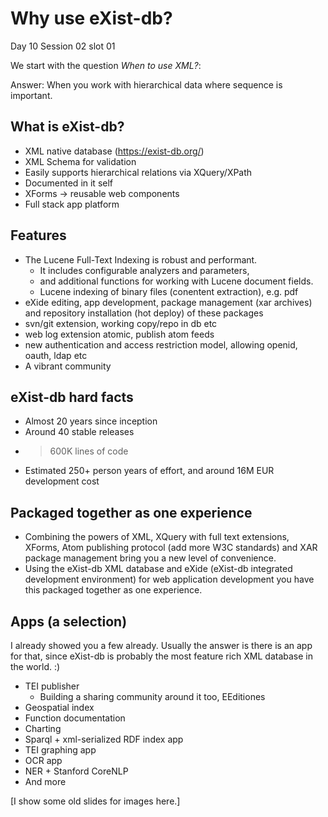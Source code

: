 # Why use eXist-db?

Day 10 Session 02 slot 01


We start with the question *When to use XML?*:

Answer: When you work with hierarchical data where sequence is important.

## What is eXist-db?
 * XML native database (https://exist-db.org/)
 * XML Schema for validation
 * Easily supports hierarchical relations via
XQuery/XPath
 * Documented in it self
 * XForms -> reusable web components
 * Full stack app platform

## Features 
 * The Lucene Full-Text Indexing is robust and
performant.
    * It includes configurable analyzers and
parameters,
    * and additional functions for working with
Lucene document fields.
    * Lucene indexing of binary files (conentent
extraction), e.g. pdf
 * eXide editing, app development, package
management (xar archives) and repository
installation (hot deploy) of these packages
 * svn/git extension, working copy/repo in db etc
 * web log extension atomic, publish atom feeds
 * new authentication and access restriction
model, allowing openid, oauth, ldap etc
 * A vibrant community

## eXist-db hard facts
 * Almost 20 years since inception
 * Around 40 stable releases
 * > 600K lines of code
 * Estimated 250+ person years of effort, 
   and around 16M EUR development cost

## Packaged together as one experience
 * Combining the powers of XML, XQuery with full
text extensions, XForms, Atom publishing
protocol (add more W3C standards)
and XAR package management bring you a
new level of convenience.
 * Using the eXist-db XML database and eXide
(eXist-db integrated development environment)
for web application development you have this
packaged together as one experience.



## Apps (a selection)
I already showed you a few already.
Usually the answer is there is an app for that, since eXist-db is probably the most feature rich XML database in the world. :)

* TEI publisher
    * Building a sharing community around it too, EEditiones
* Geospatial index
* Function documentation
* Charting
* Sparql + xml-serialized RDF index app
* TEI graphing app
* OCR app
* NER + Stanford CoreNLP
* And more 

[I show some old slides for images here.]
